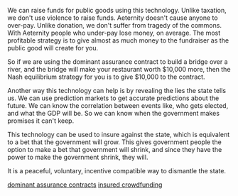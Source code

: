 We can raise funds for public goods using this technology.
Unlike taxation, we don't use violence to raise funds. Aeternity doesn't cause anyone to over-pay.
Unlike donation, we don't suffer from tragedy of the commons. With Aeternity people who under-pay lose money, on average.
The most profitable strategy is to give almost as much money to the fundraiser as the public good will create for you.

So if we are using the dominant assurance contract to build a bridge over a river, and the bridge will make your restaurant worth $10,000 more, then the Nash equilibrium strategy for you is to give $10,000 to the contract.

Another way this technology can help is by revealing the lies the state tells us.
We can use prediction markets to get accurate predictions about the future.
We can know the correlation between events like, who gets elected, and what the GDP will be.
So we can know when the government makes promises it can't keep.

This technology can be used to insure against the state, which is equivalent to a bet that the government will grow.
This gives government people the option to make a bet that government will shrink, and since they have the power to make the government shrink, they will.

It is a peaceful, voluntary, incentive compatible way to dismantle the state.

[dominant assurance contracts](dominant_assurance_contract.md)
[insured crowdfunding](insured_crowdfund.md)